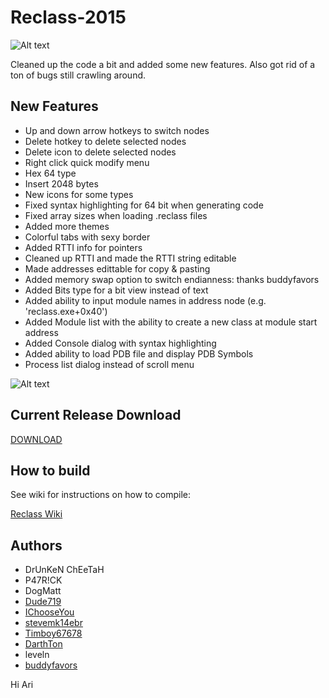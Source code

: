 # Reclass-2015

![Alt text](http://i.imgur.com/UDgnuE3.png "ReClass")

Cleaned up the code a bit and added some new features. Also got rid of a ton of bugs still crawling around.

## New Features
- Up and down arrow hotkeys to switch nodes
- Delete hotkey to delete selected nodes
- Delete icon to delete selected nodes
- Right click quick modify menu
- Hex 64 type
- Insert 2048 bytes
- New icons for some types
- Fixed syntax highlighting for 64 bit when generating code
- Fixed array sizes when loading .reclass files
- Added more themes
- Colorful tabs with sexy border
- Added RTTI info for pointers
- Cleaned up RTTI and made the RTTI string editable
- Made addresses edittable for copy & pasting
- Added memory swap option to switch endianness: thanks buddyfavors
- Added Bits type for a bit view instead of text
- Added ability to input module names in address node (e.g. 'reclass.exe+0x40')
- Added Module list with the ability to create a new class at module start address
- Added Console dialog with syntax highlighting
- Added ability to load PDB file and display PDB Symbols
- Process list dialog instead of scroll menu 

![Alt text](http://i.imgur.com/hBNyEFG.png "ReClass")

## Current Release Download

[DOWNLOAD](https://github.com/dude719/Reclass-2015/releases)

## How to build

See wiki for instructions on how to compile:

[Reclass Wiki](https://github.com/dude719/Reclass-2015/wiki)

## Authors
- DrUnKeN ChEeTaH
- P47R!CK
- DogMatt
- [Dude719](https://github.com/dude719)
- [IChooseYou](https://github.com/IChooseYou)
- [stevemk14ebr](https://github.com/stevemk14ebr)
- [Timboy67678](https://github.com/Timboy67678)
- [DarthTon](https://github.com/DarthTon)
- leveln
- [buddyfavors](https://github.com/buddyfavors)


Hi Ari
